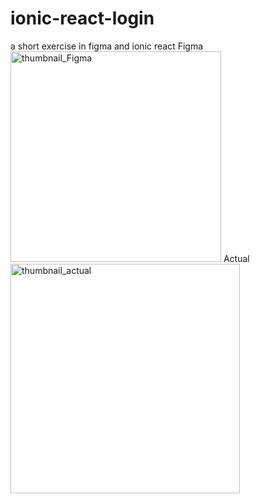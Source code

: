 # ionic-react-login
a short exercise in figma and ionic react
Figma
<img width="337" alt="thumbnail_Figma" src="https://github.com/puddinator/ionic-react-login/assets/42086157/256bd562-3531-4de3-96d6-be15ef8b66c0">
Actual
<img width="367" alt="thumbnail_actual" src="https://github.com/puddinator/ionic-react-login/assets/42086157/6013efc2-742d-4ce8-a9a9-4d472e503f52">
